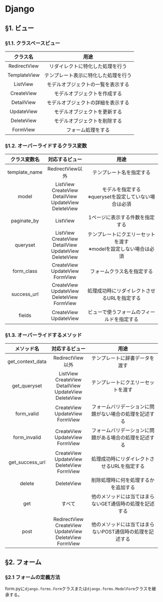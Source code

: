 # Django
## §1. ビュー
### §1.1. クラスベースビュー
|クラス名|用途|
|:---:|:---:|
|RedirectView|リダイレクトに特化した処理を行う|
|TemplateView|テンプレート表示に特化した処理を行う|
|ListView|モデルオブジェクトの一覧を表示する|
|CreateView|モデルオブジェクトを作成する|
|DetailView|モデルオブジェクトの詳細を表示する|
|UpdateView|モデルオブジェクトを更新する|
|DeleteView|モデルオブジェクトを削除する|
|FormView|フォーム処理をする|

### §1.2. オーバーライドするクラス変数
|クラス変数名|対応するビュー|用途|
|:---:|:---:|:---:|
|template_name|RedirectView以外|テンプレート名を指定する|
|model|ListView<br>CreateView<br>DetailView<br>UpdateView<br>DeleteView|モデルを指定する<br>※querysetを設定していない場合は必須|
|paginate_by|ListView|1ページに表示する件数を指定する|
|queryset|ListView<br>CreateView<br>DetailView<br>UpdateView<br>DeleteView|テンプレートにクエリーセットを渡す<br>※modelを設定しない場合は必須|
|form_class|CreateView<br>UpdateView<br>FormView|フォームクラス名を指定する|
|success_url|CreateView<br>UpdateView<br>DeleteView<br>FormView|処理成功時にリダイレクトさせるURLを指定する|
|fields|CreateView<br>UpdateView|ビューで使うフォームのフィールドを指定する|

### §1.3. オーバーライドするメソッド
|メソッド名|対応するビュー|用途|
|:---:|:---:|:---:|
|get_context_data|RedirectView以外|テンプレートに辞書データを渡す|
|get_queryset|ListView<br>CreateView<br>DetailView<br>UpdateView<br>DeleteView|テンプレートにクエリーセットを渡す|
|form_valid|CreateView<br>UpdateView<br>FormView|フォームバリデーションに問題がない場合の処理を記述する|
|form_invalid|CreateView<br>UpdateView<br>FormView|フォームバリデーションに問題がある場合の処理を記述する|
|get_success_url|CreateView<br>UpdateView<br>DeleteView<br>FormView|処理成功時にリダイレクトさせるURLを指定する|
|delete|DeleteView|削除処理時に何を処理するかを追加する|
|get|すべて|他のメソッドには当てはまらないGET通信時の処理を記述する|
|post|RedirectView<br>CreateView<br>UpdateView<br>DeleteView<br>FormView|他のメソッドには当てはまらないPOST通信時の処理を記述する|

## §2. フォーム
### §2.1 フォームの定義方法
form.pyに```django.forms.Form```クラスまたは```django.forms.ModelForm```クラスを継承する。
